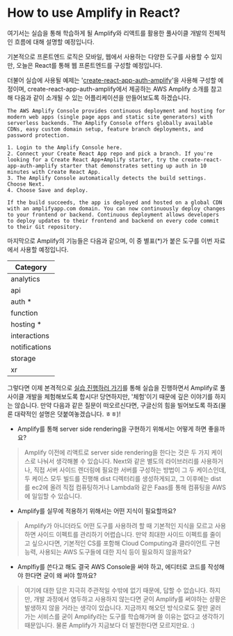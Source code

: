 # How to use Amplify in React?

여기서는 실습을 통해 학습하게 될 Amplify와 리액트를 활용한 풀사이클 개발의 전체적인 흐름에 대해 설명할 예정입니다.

기본적으로 프론트엔드 로직은 모바일, 웹에서 사용하는 다양한 도구를 사용할 수 있지만, 오늘은 React를 통해 웹 프론트엔드를 구성할 예정입니다.

더불어 실습에 사용될 예제는 '[create-react-app-auth-amplify](https://github.com/aws-samples/create-react-app-auth-amplify)'을 사용해 구성할 예정이며, create-react-app-auth-amplify에서 제공하는 AWS Amplify 소개를 참고해 다음과 같이 소개될 수 있는 어플리케이션을 만들어보도록 하겠습니다.

```
The AWS Amplify Console provides continuous deployment and hosting for modern web apps (single page apps and static site generators) with serverless backends. The Amplify Console offers globally available CDNs, easy custom domain setup, feature branch deployments, and password protection.

1. Login to the Amplify Console here.
2. Connect your Create React App repo and pick a branch. If you're looking for a Create React App+Amplify starter, try the create-react-app-auth-amplify starter that demonstrates setting up auth in 10 minutes with Create React App.
3. The Amplify Console automatically detects the build settings. Choose Next.
4. Choose Save and deploy.

If the build succeeds, the app is deployed and hosted on a global CDN with an amplifyapp.com domain. You can now continuously deploy changes to your frontend or backend. Continuous deployment allows developers to deploy updates to their frontend and backend on every code commit to their Git repository.
```

마지막으로 Amplify의 기능들은 다음과 같으며, 이 중 별표(\*)가 붙은 도구를 이번 자료에서 사용할 예정입니다.

| Category      |
| ------------- |
| analytics     |
| api           |
| auth \*       |
| function      |
| hosting \*    |
| interactions  |
| notifications |
| storage       |
| xr            |

그렇다면 이제 본격적으로 [실습 진행하러 가기](../codelab/README.md)를 통해 실습을 진행하면서 Amplify로 풀사이클 개발을 체험해보도록 합시다! 당연하지만, '체험'이기 때문에 깊은 이야기를 하지는 않습니다. 만약 다음과 같은 질문이 떠오르신다면, 구글신의 힘을 빌어보도록 하죠(물론 대략적인 설명은 덧붙여놓겠습니다. ㅎㅎ)!

- Amplify를 통해 server side rendering을 구현하기 위해서는 어떻게 하면 좋을까요?

> Amplify 이전에 리액트로 server side rendering을 한다는 것은 두 가지 케이스로 나눠서 생각해볼 수 있습니다. Next와 같은 별도의 라이브러리를 사용하거나, 직접 서버 사이드 렌더링에 필요한 서버를 구성하는 방법이 그 두 케이스인데, 두 케이스 모두 빌드를 진행해 dist 디렉터리를 생성하게되고, 그 이후에는 dist를 ec2에 올려 직접 컴퓨팅하거나 Lambda와 같은 Faas를 통해 컴퓨팅을 AWS에 일임할 수 있습니다.

- Amplify를 실무에 적용하기 위해서는 어떤 지식이 필요할까요?

> Amplify가 아니더라도 어떤 도구를 사용하려 할 때 기본적인 지식을 모르고 사용하면 사이드 이펙트를 관리하기 어렵습니다. 만약 최대한 사이드 이펙트를 줄이고 싶으시다면, 기본적인 CS를 포함해 Cloud Computing과 클라이언트 구현 능력, 사용되는 AWS 도구들에 대한 지식 등이 필요하지 않을까요?

- Amplfiy를 쓴다고 해도 결국 AWS Console을 써야 하고, 에디터로 코드를 작성해야 한다면 굳이 왜 써야 할까요?

> 여기에 대한 답은 지극히 주관적일 수밖에 없기 때문에, 답할 수 없습니다. 하지만, 개발 과정에서 염두하고 사용하지 않는다면 굳이 Amplify를 써야하는 상황은 발생하지 않을 거라는 생각이 있습니다. 지금까지 해오던 방식으로도 잘만 굴러가는 서비스를 굳이 Amplify라는 도구를 학습해가며 쓸 이유는 없다고 생각하기 때문입니다. 물론 Amplify가 지금보다 더 발전한다면 모르지만요. :)
